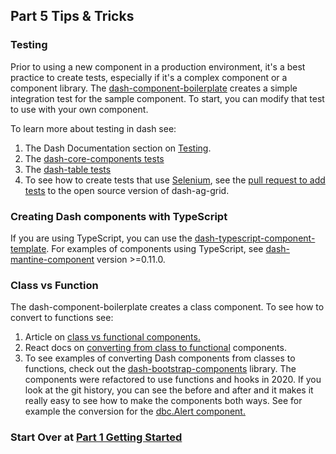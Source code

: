 ## Part 5 Tips & Tricks


### Testing


Prior to using a new component in a production environment, it's a best practice to create tests, especially if it's a complex component or a component library.  The [dash-component-boilerplate](https://github.com/plotly/dash-component-boilerplate) creates a simple integration test for the sample component. To start, you can modify that test to use with your own component. 


To learn more about testing in dash see:


1. The Dash Documentation section on [Testing](https://dash.plotly.com/testing).
2. The [dash-core-components tests](https://github.com/plotly/dash/tree/dev/components/dash-core-components/tests)
3. The [dash-table tests](https://github.com/plotly/dash/tree/dev/components/dash-table/tests)
4. To see how to create tests that use [Selenium](https://www.selenium.dev/), see the [pull request to add tests](https://github.com/plotly/dash-ag-grid/pull/33) to the open source version of dash-ag-grid.




### Creating Dash components with TypeScript
If you are using TypeScript, you can use the [dash-typescript-component-template](https://github.com/plotly/dash-typescript-component-template). For examples of components using TypeScript,  see [dash-mantine-component](https://github.com/snehilvj/dash-mantine-components) version >=0.11.0.


### Class vs Function
The dash-component-boilerplate creates a class component.  To see how to convert to functions see:


1. Article on [class vs functional components.](https://www.educative.io/blog/react-component-class-vs-functional)
2. React docs on [converting from class to functional](https://beta.reactjs.org/reference/react/Component#alternatives) components.
3. To see examples of converting Dash components from classes to functions, check out the [dash-bootstrap-components](https://github.com/facultyai/dash-bootstrap-components/tree/main/src/components) library. The components were refactored to use functions and hooks in 2020.  If you look at the git history, you can see the before and after and it makes it really easy to see how to make the components both ways. See for example the conversion for the [dbc.Alert component.](https://github.com/facultyai/dash-bootstrap-components/commit/728f1d5fa4ae78e0f8e23dd4c96fee545583cef8#diff-41547f5f675317d6e063e7cfe0b6c83c35326130c21b7de0de6216ac03a31488)


### Start Over at [Part 1 Getting Started](https://github.com/DashBookProject/Plotly-Dash/blob/master/Bonus-Content/creating_components/part1_getting_started.md#writing-custom-dash-components)



